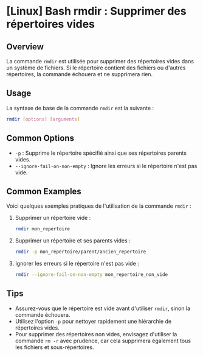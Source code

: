 # [Linux] Bash rmdir : Supprimer des répertoires vides

## Overview
La commande `rmdir` est utilisée pour supprimer des répertoires vides dans un système de fichiers. Si le répertoire contient des fichiers ou d'autres répertoires, la commande échouera et ne supprimera rien.

## Usage
La syntaxe de base de la commande `rmdir` est la suivante :

```bash
rmdir [options] [arguments]
```

## Common Options
- `-p` : Supprime le répertoire spécifié ainsi que ses répertoires parents vides.
- `--ignore-fail-on-non-empty` : Ignore les erreurs si le répertoire n'est pas vide.

## Common Examples
Voici quelques exemples pratiques de l'utilisation de la commande `rmdir` :

1. Supprimer un répertoire vide :
   ```bash
   rmdir mon_repertoire
   ```

2. Supprimer un répertoire et ses parents vides :
   ```bash
   rmdir -p mon_repertoire/parent/ancien_repertoire
   ```

3. Ignorer les erreurs si le répertoire n'est pas vide :
   ```bash
   rmdir --ignore-fail-on-non-empty mon_repertoire_non_vide
   ```

## Tips
- Assurez-vous que le répertoire est vide avant d'utiliser `rmdir`, sinon la commande échouera.
- Utilisez l'option `-p` pour nettoyer rapidement une hiérarchie de répertoires vides.
- Pour supprimer des répertoires non vides, envisagez d'utiliser la commande `rm -r` avec prudence, car cela supprimera également tous les fichiers et sous-répertoires.
